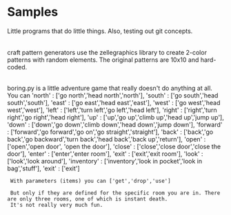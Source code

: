 # Samples
Little programs that do little things. Also, testing out git concepts. 

######

craft pattern generators use the zellegraphics library to create 2-color patterns with random elements. The original patterns are 10x10 and hard-coded.

######

boring.py is a little adventure game that really doesn't do anything at all. You can 
      'north' : ['go north','head north','north'],
			'south' : ['go south','head south','south'],
			'east' : ['go east','head east','east'],
			'west' : ['go west','head west','west'],
			'left' : ['left','turn left','go left','head left'],
			'right' : ['right','turn right','go right','head right'],
			'up' : ['up','go up','climb up','head up','jump up'],
			'down' : ['down','go down','climb down','head down','jump down'],
			'forward' : ['forward','go forward','go on','go straight','straight'],
			'back' : ['back','go back','go backward','turn back','head back','back up','return'],
			'open' : ['open','open door', 'open the door'],
			'close' : ['close','close door','close the door'],
			'enter' : ['enter','enter room'],
			'exit' : ['exit','exit room'],
			'look' : ['look','look around'],
			'inventory' : ['inventory','look in pocket','look in bag','stuff'],
			'exit' : ['exit']
      
     With parameters (items) you can ['get','drop','use']
     
     But only if they are defined for the specific room you are in. There are only three rooms, one of which is instant death.
     It's not really very much fun.
